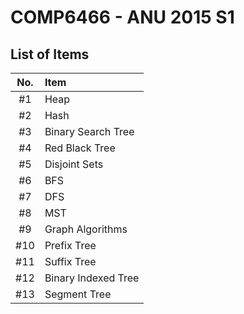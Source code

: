 # COMP6466 - ANU 2015 S1

## List of Items
| No. | Item |
|:--:|:---|
|#1| Heap |
|#2| Hash |
|#3| Binary Search Tree |
|#4| Red Black Tree |
|#5| Disjoint Sets |
|#6| BFS |
|#7| DFS |
|#8| MST |
|#9| Graph Algorithms |
|#10| Prefix Tree |
|#11| Suffix Tree |
|#12| Binary Indexed Tree |
|#13| Segment Tree |
